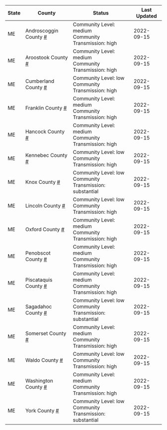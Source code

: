 State | County | Status | Last Updated
--- | --- | --- | --- 
ME | Androscoggin County <a href="#androscoggin_county">#</a> | <a name="androscoggin_county"></a>Community Level: medium<br/>Community Transmission: high | 2022-09-15
ME | Aroostook County <a href="#aroostook_county">#</a> | <a name="aroostook_county"></a>Community Level: medium<br/>Community Transmission: high | 2022-09-15
ME | Cumberland County <a href="#cumberland_county">#</a> | <a name="cumberland_county"></a>Community Level: low<br/>Community Transmission: high | 2022-09-15
ME | Franklin County <a href="#franklin_county">#</a> | <a name="franklin_county"></a>Community Level: medium<br/>Community Transmission: high | 2022-09-15
ME | Hancock County <a href="#hancock_county">#</a> | <a name="hancock_county"></a>Community Level: medium<br/>Community Transmission: high | 2022-09-15
ME | Kennebec County <a href="#kennebec_county">#</a> | <a name="kennebec_county"></a>Community Level: low<br/>Community Transmission: high | 2022-09-15
ME | Knox County <a href="#knox_county">#</a> | <a name="knox_county"></a>Community Level: low<br/>Community Transmission: substantial | 2022-09-15
ME | Lincoln County <a href="#lincoln_county">#</a> | <a name="lincoln_county"></a>Community Level: low<br/>Community Transmission: high | 2022-09-15
ME | Oxford County <a href="#oxford_county">#</a> | <a name="oxford_county"></a>Community Level: medium<br/>Community Transmission: high | 2022-09-15
ME | Penobscot County <a href="#penobscot_county">#</a> | <a name="penobscot_county"></a>Community Level: medium<br/>Community Transmission: high | 2022-09-15
ME | Piscataquis County <a href="#piscataquis_county">#</a> | <a name="piscataquis_county"></a>Community Level: medium<br/>Community Transmission: high | 2022-09-15
ME | Sagadahoc County <a href="#sagadahoc_county">#</a> | <a name="sagadahoc_county"></a>Community Level: low<br/>Community Transmission: substantial | 2022-09-15
ME | Somerset County <a href="#somerset_county">#</a> | <a name="somerset_county"></a>Community Level: medium<br/>Community Transmission: high | 2022-09-15
ME | Waldo County <a href="#waldo_county">#</a> | <a name="waldo_county"></a>Community Level: low<br/>Community Transmission: high | 2022-09-15
ME | Washington County <a href="#washington_county">#</a> | <a name="washington_county"></a>Community Level: medium<br/>Community Transmission: high | 2022-09-15
ME | York County <a href="#york_county">#</a> | <a name="york_county"></a>Community Level: low<br/>Community Transmission: substantial | 2022-09-15
